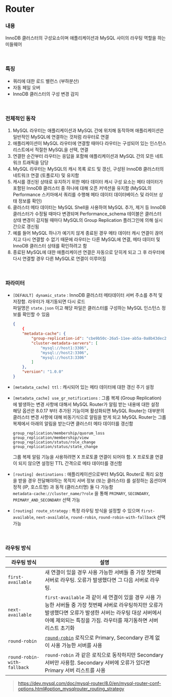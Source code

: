 Router
===

### 내용
InnoDB 클러스터의 구성요소이며 애플리케이션과 MySQL 사이의 라우팅 역할을 하는 미들웨어

<br>

### 특징
* 쿼리에 대한 로드 밸런스 (부하분산)
* 자동 페일 오버
* InnoDB 클러스터의 구성 변경 감지

<br>

### 전체적인 동작
1. MySQL 라우터는 애플리케이션과 MySQL 간에 위치해 동작하며 애플리케이션은 일반적인 MySQL에 연결하는 것처럼 라우터로 연결
1. 애플리케이션이 MySQL 라우터에 연결할 때마다 라우터는 구성되어 있는 인스턴스 리스트에서 적절한 MySQL을 선택, 연결
1. 연결한 순간부터 라우터는 응답을 포함해 애플리케이션과 MySQL 간의 모든 네트워크 트래픽을 담당
1. MySQL 라우터는 MySQL의 캐시 목록 로드 및 갱신, 구성된 InnoDB 클러스터의 네트워크 연결 (토폴로지) 및 유지함
1. 캐시를 갱신된 상태로 유지하기 위한 메타 데이터 캐시 구성 요소는 메타 데이터가 포함된 InnoDB 클러스터 중 하나에 대해 오픈 커넥션을 유지함 (MySQL의 Performance 스키마에서 쿼리를 수행해 메타 데이터 데이터베이스 및 라이브 상태 정보를 확인)
1. 클러스터 메타 데이터는 MySQL Shell을 사용하여 MySQL 추가, 제거 등 InnoDB 클러스터가 수정될 때마다 변경되며 Performance_schema 테이블은 클러스터 상태 변경이 감지될 때마다 MySQL의 Group Replication 플러그인에 의해 실시간으로 갱신됨
1. 예를 들어 MySQL 하나가 예기치 않게 종료된 경우 메타 데이터 캐시 연결이 끊어지고 다시 연결할 수 없기 때문에 라우터는 다른 MySQL에 연결, 메타 데이터 및 InnoDB 클러스터 상태를 확인하려고 함
1. 종료된 MySQL에 대한 애플리케이션 연결은 자동으로 닫히게 되고 그 후 라우터에 다시 연결할 경우 다른 MySQL로 연결이 이루어짐

<br>

### 파라미터
* `[DEFAULT] dynamic_state` : InnoDB 클러스터 메타데이터 서버 주소를 추적 및 저장함. 라우터가 재기동되면 다시 로드<br>
파일명은 `state.json` 이고 해당 파일은 클러스터를 구성하는 MySQL 인스턴스 정보를 확인할 수 있음
    ```json
    {
        {
        "metadata-cache": {
            "group-replication-id": "cbe9b50c-26a5-11ee-ab5a-0a8b43dec245",
            "cluster-metadata-servers": [
                "mysql://host1:3306",
                "mysql://host2:3306",
                "mysql://host3:3306"
            ]
        },
        "version": "1.0.0"
    }
    ```

* `[metadata_cache] ttl` : 캐시되어 있는 메타 데이터에 대한 갱신 주기 설정
* `[metadata_cache] use_gr_notifications` : 그룹 복제 (Group Replication) 에 발생하는 변경 사항에 대해서 MySQL Router가 알림 받는 내용에 대한 설정<br>해당 옵션은 8.0.17 부터 추가된 기능이며 활성화되면 MySQL Router는 대부분의 클러스터 변경 사항에 대해 비동기식으로 알림을 받게 되고 MySQL Router는 그룹 복제에서 아래의 알림을 받는다면 클러스터 메타 데이터를 갱신함
    ```
    group_replication/membership/quorum_loss
    group_replication/membership/view
    group_replication/status/role_change
    group_replication/status/state_change
    ```
    그룹 복제 알림 기능을 사용하려면 X 프로토콜 연결이 되어야 함. X 프로토콜 연결이 되지 않으면 설정된 TTL 간격으로 메타 데이터를 갱신함

* `[routing] destinations` : 애플리케이션으로부터 MySQL Router로 쿼리 요청을  받을 경우 전달해야하는 목적지 서버 정보 (또는 클러스터) 를 설정하는 옵션이며 정적 (IP, 호스트명) 과 동적 (클러스터명) 둘 다 가능함<br>`metadata-cache://cluster_name/?role`  을 통해 `PRIMARY`, `SECONDARY`, `PRIMARY_AND_SECONDARY` 선택 가능
* `[routing] route_strategy` : 특정 라우팅 방식을 설정할 수 있으며 `first-available`, `next-available`, `round-robin`, `round-robin-with-fallback` 선택 가능

<br>

### 라우팅 방식
|라우팅 방식|설명|
|-|-|
|`first-available`|새 연결이 있을 경우 사용 가능한 서버들 중 가장 첫번째 서버로 라우팅. 오류가 발생했다면 그 다음 서버로 라우팅.|
|`next-available`|`first-available` 과 같이 새 연결이 있을 경우 사용 가능한 서버들 중 가장 첫번째 서버로 라우팅하지만 오류가 발생했다면 오류가 발생한 서버는 라우팅 대상 서버에서 아예 제외되는 특징을 가짐. 라우터를 재기동하면 서버 리스트 초기화|
|`round-robin`|[`round-robin`](../../etc/cpu-scheduling/README.md#preemptive-알고리즘) 로직으로 Primary, Secondary 관계 없이 사용 가능한 서버를 사용|
|`round-robin-with-fallback`|`round-robin` 과 같은 로직으로 동작하지만 Secondary 서버만 사용함. Secondary 서버에 오류가 있다면 Primary 서버 리스트를 사용|
>https://dev.mysql.com/doc/mysql-router/8.0/en/mysql-router-conf-options.html#option_mysqlrouter_routing_strategy

<br>
